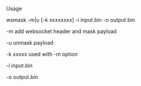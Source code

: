Usage

wsmask -m|u [-k xxxxxxxx] -i input.bin -o output.bin

-m  add websocket header and mask payload

-u  unmask payload

-k xxxxx  used with -m option

-i input.bin

-o output.bin
